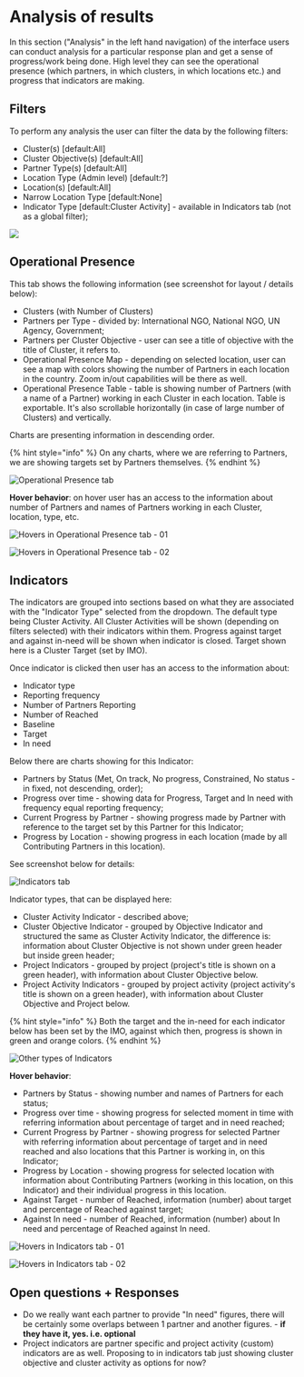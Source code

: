 # Analysis of results

In this section \("Analysis" in the left hand navigation\) of the interface users can conduct analysis for a particular response plan and get a sense of progress/work being done. High level they can see the operational presence \(which partners, in which clusters, in which locations etc.\) and progress that indicators are making.

## Filters

To perform any analysis the user can filter the data by the following filters:

* Cluster\(s\) \[default:All\]
* Cluster Objective\(s\) \[default:All\]
* Partner Type\(s\) \[default:All\]
* Location Type \(Admin level\) \[default:?\]
* Location\(s\) \[default:All\]
* Narrow Location Type \[default:None\]
* Indicator Type \[default:Cluster Activity\] - available in Indicators tab \(not as a global filter\);

![](../../.gitbook/assets/screen-shot-2018-03-19-at-11.29.26-am.png)

## Operational Presence

This tab shows the following information \(see screenshot for layout / details below\):

* Clusters \(with Number of Clusters\)
* Partners per Type - divided by: International NGO, National NGO, UN Agency, Government;
* Partners per Cluster Objective - user can see a title of objective with the title of Cluster, it refers to.
* Operational Presence Map - depending on selected location, user can see a map with colors showing the number of Partners in each location in the country. Zoom in/out capabilities will be there as well.
* Operational Presence Table - table is showing number of Partners \(with a name of a Partner\) working in each Cluster in each location. Table is exportable. It's also scrollable horizontally \(in case of large number of Clusters\) and vertically. 

Charts are presenting information in descending order.

{% hint style="info" %}
On any charts, where we are referring to Partners, we are showing targets set by Partners themselves.
{% endhint %}



![Operational Presence tab](../../.gitbook/assets/analysis_cluster_new_01-2x.png)



**Hover behavior**: on hover user has an access to the information about number of Partners and names of Partners working in each Cluster, location, type, etc.

![Hovers in Operational Presence tab - 01](../../.gitbook/assets/hover_01.png)

![Hovers in Operational Presence tab - 02](../../.gitbook/assets/hover_02.png)

## Indicators

The indicators are grouped into sections based on what they are associated with the "Indicator Type" selected from the dropdown. The default type being Cluster Activity. All Cluster Activities will be shown \(depending on filters selected\) with their indicators within them. Progress against target and against in-need will be shown when indicator is closed. Target shown here is a Cluster Target \(set by IMO\).

Once indicator is clicked then user has an access to the information about:

* Indicator type
* Reporting frequency
* Number of Partners Reporting
* Number of Reached
* Baseline
* Target
* In need

Below there are charts showing for this Indicator:

* Partners by Status \(Met, On track, No progress, Constrained, No status - in fixed, not descending, order\);
* Progress over time - showing data for Progress, Target and In need with frequency equal reporting frequency;
* Current Progress by Partner - showing progress made by Partner with reference to the target set by this Partner for this Indicator;
* Progress by Location - showing progress in each location \(made by all Contributing Partners in this location\).



See screenshot below for details:

![Indicators tab](../../.gitbook/assets/analysis_cluster_new_01_02-2x%20%281%29.png)

Indicator types, that can be displayed here:

* Cluster Activity Indicator - described above;
* Cluster Objective Indicator - grouped by Objective Indicator and structured the same as Cluster Activity Indicator, the difference is: information about Cluster Objective is not shown under green header but inside green header;
* Project Indicators - grouped by project \(project's title is shown on a green header\), with information about Cluster Objective below. 
* Project Activity Indicators - grouped by project activity \(project activity's title is shown on a green header\), with information about Cluster Objective and Project below.

{% hint style="info" %}
Both the target and the in-need for each indicator below has been set by the IMO, against which then, progress is shown in green and orange colors.
{% endhint %}

![Other types of Indicators](../../.gitbook/assets/analysis_cluster_new_02-2x.png)



**Hover behavior**:

* Partners by Status - showing number and names of Partners for each status;
* Progress over time - showing progress for selected moment in time with referring information about percentage of target and in need reached;
* Current Progress by Partner - showing progress for selected Partner with referring information about percentage of target and in need reached and also locations that this Partner is working in, on this Indicator;
* Progress by Location - showing progress for selected location with information about Contributing Partners \(working in this location, on this Indicator\) and their individual progress in this location.
* Against Target - number of Reached, information \(number\) about target and percentage of Reached against target;
* Against In need - number of Reached, information \(number\) about In need and percentage of Reached against In need.

![Hovers in Indicators tab - 01](../../.gitbook/assets/hover_03.png)

![Hovers in Indicators tab - 02](../../.gitbook/assets/hover_04.png)

## Open questions + Responses

* Do we really want each partner to provide "In need" figures, there will be certainly some overlaps between 1 partner and another figures. -  **if they have it, yes. i.e. optional**
* Project indicators are partner specific and project activity \(custom\) indicators are as well. Proposing to in indicators tab just showing cluster objective and cluster activity as options for now?

## 



